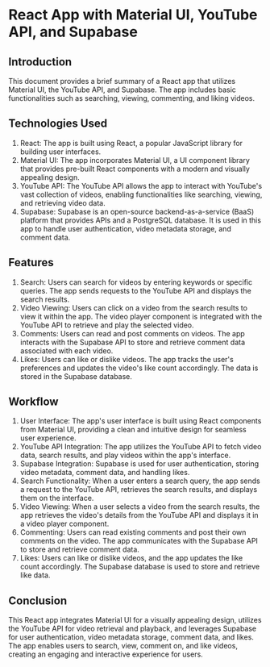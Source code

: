 # React App with Material UI, YouTube API, and Supabase

## Introduction

This document provides a brief summary of a React app that utilizes Material UI, the YouTube API, and Supabase. The app includes basic functionalities such as searching, viewing, commenting, and liking videos.

## Technologies Used

1. React: The app is built using React, a popular JavaScript library for building user interfaces.
2. Material UI: The app incorporates Material UI, a UI component library that provides pre-built React components with a modern and visually appealing design.
3. YouTube API: The YouTube API allows the app to interact with YouTube's vast collection of videos, enabling functionalities like searching, viewing, and retrieving video data.
4. Supabase: Supabase is an open-source backend-as-a-service (BaaS) platform that provides APIs and a PostgreSQL database. It is used in this app to handle user authentication, video metadata storage, and comment data.

## Features

1. Search: Users can search for videos by entering keywords or specific queries. The app sends requests to the YouTube API and displays the search results.
2. Video Viewing: Users can click on a video from the search results to view it within the app. The video player component is integrated with the YouTube API to retrieve and play the selected video.
3. Comments: Users can read and post comments on videos. The app interacts with the Supabase API to store and retrieve comment data associated with each video.
4. Likes: Users can like or dislike videos. The app tracks the user's preferences and updates the video's like count accordingly. The data is stored in the Supabase database.

## Workflow

1. User Interface: The app's user interface is built using React components from Material UI, providing a clean and intuitive design for seamless user experience.
2. YouTube API Integration: The app utilizes the YouTube API to fetch video data, search results, and play videos within the app's interface.
3. Supabase Integration: Supabase is used for user authentication, storing video metadata, comment data, and handling likes.
4. Search Functionality: When a user enters a search query, the app sends a request to the YouTube API, retrieves the search results, and displays them on the interface.
5. Video Viewing: When a user selects a video from the search results, the app retrieves the video's details from the YouTube API and displays it in a video player component.
6. Commenting: Users can read existing comments and post their own comments on the video. The app communicates with the Supabase API to store and retrieve comment data.
7. Likes: Users can like or dislike videos, and the app updates the like count accordingly. The Supabase database is used to store and retrieve like data.

## Conclusion

This React app integrates Material UI for a visually appealing design, utilizes the YouTube API for video retrieval and playback, and leverages Supabase for user authentication, video metadata storage, comment data, and likes. The app enables users to search, view, comment on, and like videos, creating an engaging and interactive experience for users.
